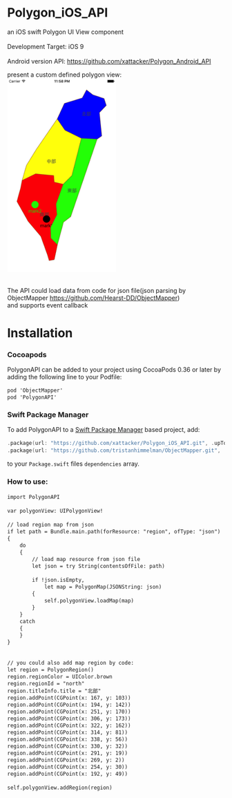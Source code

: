 ﻿# Polygon_iOS_API
an iOS swift Polygon UI View component 
<br><br>
Development Target: iOS 9
<br><br>
Android version API: https://github.com/xattacker/Polygon_Android_API<br>

present a custom defined polygon view: <br>
<img src="/rm_res/cut1.png" alt="screen cut" width="50%" height="50%" align="bottom" /><br><br>

The API could load data from code for json file(json parsing by ObjectMapper https://github.com/Hearst-DD/ObjectMapper)
<br>and supports event callback



# Installation

### Cocoapods
PolygonAPI can be added to your project using CocoaPods 0.36 or later by adding the following line to your Podfile:
```
pod 'ObjectMapper'
pod 'PolygonAPI'
```

### Swift Package Manager
To add PolygonAPI to a [Swift Package Manager](https://swift.org/package-manager/) based project, add:

```swift
.package(url: "https://github.com/xattacker/Polygon_iOS_API.git", .upToNextMajor(from: "1.0.6")),
.package(url: "https://github.com/tristanhimmelman/ObjectMapper.git", .upToNextMajor(from: "4.1.0")),
```
to your `Package.swift` files `dependencies` array.


### How to use:

```
import PolygonAPI

var polygonView: UIPolygonView!

// load region map from json 
if let path = Bundle.main.path(forResource: "region", ofType: "json")
{
    do
    {
        // load map resource from json file
        let json = try String(contentsOfFile: path)

        if !json.isEmpty,
            let map = PolygonMap(JSONString: json)
        {
            self.polygonView.loadMap(map)
        }
    }
    catch
    {
    }
}


// you could also add map region by code:
let region = PolygonRegion()
region.regionColor = UIColor.brown
region.regionId = "north"
region.titleInfo.title = "北部"
region.addPoint(CGPoint(x: 167, y: 103))
region.addPoint(CGPoint(x: 194, y: 142))
region.addPoint(CGPoint(x: 251, y: 170))
region.addPoint(CGPoint(x: 306, y: 173))
region.addPoint(CGPoint(x: 322, y: 162))
region.addPoint(CGPoint(x: 314, y: 81))
region.addPoint(CGPoint(x: 338, y: 56))
region.addPoint(CGPoint(x: 330, y: 32))
region.addPoint(CGPoint(x: 291, y: 19))
region.addPoint(CGPoint(x: 269, y: 2))
region.addPoint(CGPoint(x: 254, y: 30))
region.addPoint(CGPoint(x: 192, y: 49))

self.polygonView.addRegion(region)
```
